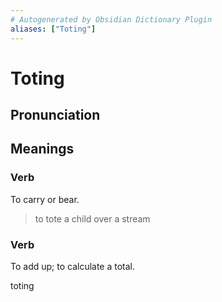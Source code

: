 ```yaml
---
# Autogenerated by Obsidian Dictionary Plugin
aliases: ["Toting"]
---
```


# Toting

## Pronunciation



## Meanings

### Verb

To carry or bear.

> to tote a child over a stream

### Verb

To add up; to calculate a total.




toting